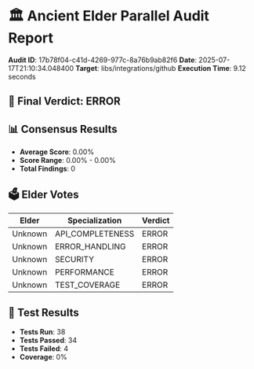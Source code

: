 # 🏛️ Ancient Elder Parallel Audit Report

**Audit ID**: 17b78f04-c41d-4269-977c-8a76b9ab82f6
**Date**: 2025-07-17T21:10:34.048400
**Target**: libs/integrations/github
**Execution Time**: 9.12 seconds

## 🎯 Final Verdict: **ERROR**

## 📊 Consensus Results

- **Average Score**: 0.00%
- **Score Range**: 0.00% - 0.00%
- **Total Findings**: 0

## 🗳️ Elder Votes

| Elder | Specialization | Verdict |
|-------|---------------|----------|
| Unknown | API_COMPLETENESS | ERROR |
| Unknown | ERROR_HANDLING | ERROR |
| Unknown | SECURITY | ERROR |
| Unknown | PERFORMANCE | ERROR |
| Unknown | TEST_COVERAGE | ERROR |

## 🧪 Test Results

- **Tests Run**: 38
- **Tests Passed**: 34
- **Tests Failed**: 4
- **Coverage**: 0%

